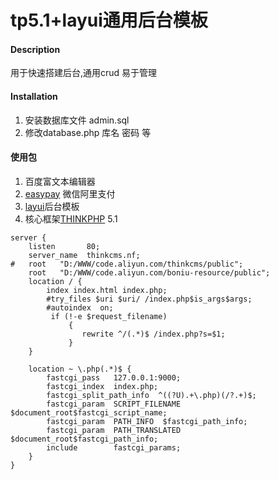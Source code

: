 # tp5.1+layui通用后台模板

#### Description
用于快速搭建后台,通用crud 易于管理


#### Installation

1. 安装数据库文件 admin.sql
2. 修改database.php 库名 密码 等


#### 使用包

1. 百度富文本编辑器
2. [easypay](https://gitee.com/yansongda/pay) 微信阿里支付
3. [layui](https://www.layuion.com/doc/)后台模板
4. 核心框架[THINKPHP](https://www.kancloud.cn/manual/thinkphp5_1) 5.1


```nginx
server {
	listen       80;
	server_name  thinkcms.nf;
#	root   "D:/WWW/code.aliyun.com/thinkcms/public";
	root   "D:/WWW/code.aliyun.com/boniu-resource/public";
	location / {
		index index.html index.php;
		#try_files $uri $uri/ /index.php$is_args$args;
		#autoindex  on;
		 if (!-e $request_filename)
             {
                rewrite ^/(.*)$ /index.php?s=$1;
             }
	}
	
	location ~ \.php(.*)$ {
		fastcgi_pass   127.0.0.1:9000;
		fastcgi_index  index.php;
		fastcgi_split_path_info  ^((?U).+\.php)(/?.+)$;
		fastcgi_param  SCRIPT_FILENAME  $document_root$fastcgi_script_name;
		fastcgi_param  PATH_INFO  $fastcgi_path_info;
		fastcgi_param  PATH_TRANSLATED  $document_root$fastcgi_path_info;
		include        fastcgi_params;
	}
}
```



